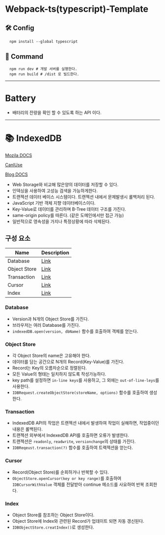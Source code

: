 # Webpack-ts(typescript)-Template

## 🛠 Config
``` shell
  npm install --global typescript
```


## 🚀 Command 
``` shell
  npm run dev # 개발 서버를 실행한다.
  npm run build # /dist 로 빌드한다.
```

---

# Battery
- 배터리의 잔량을 확인 할 수 있도록 하는 API 이다.

---
# 📚 IndexedDB

[Mozila DOCS](<https://developer.mozilla.org/en-US/docs/Web/API/IndexedDB_API>)

[CanIUse](<https://caniuse.com/?search=indexedDB>)

[Blog DOCS](<https://pks2974.medium.com/indexeddb-%EA%B0%84%EB%8B%A8-%EC%A0%95%EB%A6%AC%ED%95%98%EA%B8%B0-ca9be4add614>)

- Web Storage와 비교해 많은양의 데이터를 저장할 수 있다.
- 인덱싱을 사용하여 고성능 검색을 가능하게한다.
- 트랜젝션 데이터 베이스 시스템이다. 트랜젝션 내에서 문제발생시 롤백처리 된다.
- JavaScript 기반 객체 지향 데이터베이스이다.
- Key-Value로 데이터를 관리하며 B-Tree 데이터 구조를 가진다.
- same-origin policy를 따른다. (같은 도메인에서만 접근 가능)
- 일반적으로 영속성을 가지나 특정상황에 따라 삭제된다.


## 구성 요소
|  Name        | Description                      |
|-             |-                                 |
| Database     |[Link](#database)|
| Object Store |[Link](#object-store)|
| Transaction  |[Link](#transaction)|
| Cursor       |[Link](#cursor)|
| Index        |[Link](#index)|


### Database
- Version과 N개의 Object Store를 가진다.
- 브라우저는 여러 Database를 가진다.
- `indexedDB.open(version, dbName)` 함수를 호출하여 객체를 얻는다.

### Object Store
- 각 Object Store의 name은 고유해야 한다.
- 데이터를 담는 공간으로 N개의 Record(Key-Value)를 가진다.
- Record는 Key의 오름차순으로 정렬된다.
- 모든 Value의 형태는 일치하지 않도록 작성가능하다.
- key path를 설정하면 `in-line keys`를 사용하고, 그 외에는 `out-of-line-leys`를 사용한다.
- `IDBRequest.createObjectStore(storeName, options)` 함수를 호출하여 생성한다.

### Transaction
- IndexedDB API의 작업은 트랜젝션 내에서 발생하여 작업이 실해하면, 작업중이던 내용은 롤백된다.
- 트랜젝션 외부에서 IndexedDB API를 호출하면 오류가 발생한다.
- 트랜젝션은 `readonly`, `readwrite`,  `versionchange`의 상태를 가진다.
- `IDBReqeust.transaction(?)` 함수를 호출하여 트랙젝션을 얻는다.

### Cursor
- Record(Object Store)를 순회하거나 반복할 수 있다.
- `ObjectStore.openCursor(key or key range)`를 호출하여 `IDBCursorWithValue` 객체를 전달받아 continue 메소드를 사요하여 반복 조회한다.

### Index
- Object Store를 참조하는 Object Store이다.
- Object Store에 Index와 관련된 Record가 업데이트 되면 자동 갱신된다.
- `IDBObjectStore.creatIndex()`로 생성한다.